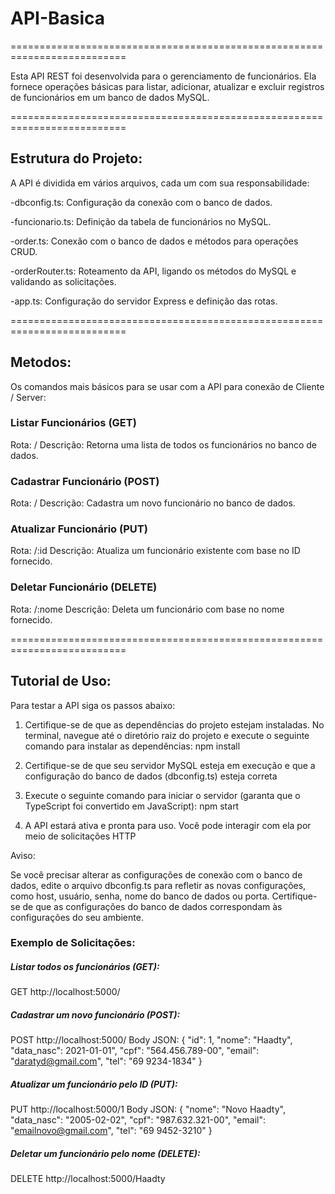 # API-Basica

==========================================================================

Esta API REST foi desenvolvida para o gerenciamento de funcionários. Ela fornece operações básicas para listar, adicionar, atualizar e excluir registros de funcionários em um banco de dados MySQL.

==========================================================================

## Estrutura do Projeto:

A API é dividida em vários arquivos, cada um com sua responsabilidade:

-dbconfig.ts: Configuração da conexão com o banco de dados.

-funcionario.ts: Definição da tabela de funcionários no MySQL.

-order.ts: Conexão com o banco de dados e métodos para operações CRUD.

-orderRouter.ts: Roteamento da API, ligando os métodos do MySQL e validando as solicitações.

-app.ts: Configuração do servidor Express e definição das rotas.

==========================================================================

## Metodos:

Os comandos mais básicos para se usar com a API para conexão de Cliente / Server:

### Listar Funcionários (GET)
Rota: /
Descrição: Retorna uma lista de todos os funcionários no banco de dados.

### Cadastrar Funcionário (POST)
Rota: /
Descrição: Cadastra um novo funcionário no banco de dados.

### Atualizar Funcionário (PUT)
Rota: /:id
Descrição: Atualiza um funcionário existente com base no ID fornecido.

### Deletar Funcionário (DELETE)
Rota: /:nome
Descrição: Deleta um funcionário com base no nome fornecido.

==========================================================================

## Tutorial de Uso:

Para testar a API siga os passos abaixo:

1) Certifique-se de que as dependências do projeto estejam instaladas. No terminal, navegue até o diretório raiz do projeto e execute o seguinte comando para instalar as dependências: npm install

2) Certifique-se de que seu servidor MySQL esteja em execução e que a configuração do banco de dados (dbconfig.ts) esteja correta

3) Execute o seguinte comando para iniciar o servidor (garanta que o TypeScript foi convertido em JavaScript): npm start

4) A API estará ativa e pronta para uso. Você pode interagir com ela por meio de solicitações HTTP

Aviso: 

Se você precisar alterar as configurações de conexão com o banco de dados, edite o arquivo dbconfig.ts para refletir as novas configurações, como host, usuário, senha, nome do banco de dados ou porta. Certifique-se de que as configurações do banco de dados correspondam às configurações do seu ambiente.

### Exemplo de Solicitações:

##### Listar todos os funcionários (GET):

GET http://localhost:5000/

##### Cadastrar um novo funcionário (POST):

POST http://localhost:5000/
Body JSON: { "id": 1, "nome": "Haadty", "data_nasc": 2021-01-01", "cpf": "564.456.789-00", "email": "daratyd@gmail.com", "tel": "69 9234-1834" }

##### Atualizar um funcionário pelo ID (PUT):

PUT http://localhost:5000/1
Body JSON: { "nome": "Novo Haadty", "data_nasc": "2005-02-02", "cpf": "987.632.321-00", "email": "emailnovo@gmail.com", "tel": "69 9452-3210" }

##### Deletar um funcionário pelo nome (DELETE):

DELETE http://localhost:5000/Haadty

